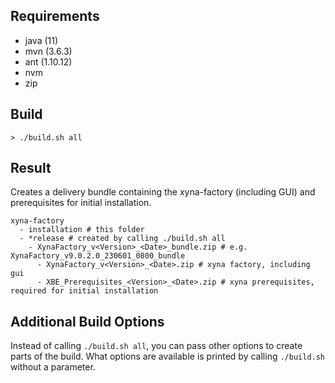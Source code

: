 ## Requirements
* java (11)
* mvn (3.6.3)
* ant (1.10.12)
* nvm
* zip

## Build
`> ./build.sh all`

## Result
Creates a delivery bundle containing the xyna-factory (including GUI) and prerequisites for initial installation.

```
xyna-factory
  - installation # this folder
  - *release # created by calling ./build.sh all
    - XynaFactory_v<Version>_<Date>_bundle.zip # e.g. XynaFactory_v9.0.2.0_230601_0800_bundle
      - XynaFactory_v<Version>_<Date>.zip # xyna factory, including gui
      - XBE_Prerequisites_<Version>_<Date>.zip # xyna prerequisites, required for initial installation
```

## Additional Build Options
Instead of calling `./build.sh all`, you can pass other options to create parts of the build. What options are available is printed by calling `./build.sh` without a parameter.